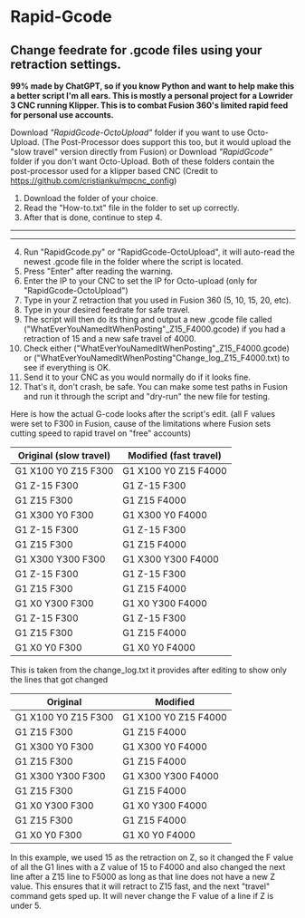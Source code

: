 # Rapid-Gcode
## Change feedrate for .gcode files using your retraction settings. 

**99% made by ChatGPT, so if you know Python and want to help make this a better script I'm all ears.
This is mostly a personal project for a Lowrider 3 CNC running Klipper. 
This is to combat Fusion 360's limited rapid feed for personal use accounts.** 

Download *"RapidGcode-OctoUpload"* folder if you want to use Octo-Upload. (The Post-Processor does support this too, but it would upload the "slow travel" version directly from Fusion)
or
Download *"RapidGcode"* folder if you don't want Octo-Upload.
Both of these folders contain the post-processor used for a klipper based CNC (Credit to https://github.com/cristianku/mpcnc_config)

1. Download the folder of your choice. 
2. Read the "How-to.txt" file in the folder to set up correctly. 
3. After that is done, continue to step 4.
------------------------------------------------------------------
------------------------------------------------------------------
4. Run "RapidGcode.py" or "RapidGcode-OctoUpload", it will auto-read the newest .gcode file in the folder where the script is located. 
5. Press "Enter" after reading the warning.
6. Enter the IP to your CNC to set the IP for Octo-upload (only for "RapidGcode-OctoUpload")
7. Type in your Z retraction that you used in Fusion 360 (5, 10, 15, 20, etc). 
8. Type in your desired feedrate for safe travel. 
9. The script will then do its thing and output a new .gcode file called ("WhatEverYouNamedItWhenPosting"_Z15_F4000.gcode) if you had a retraction of 15 and a new safe travel of 4000.
10. Check either ("WhatEverYouNamedItWhenPosting"_Z15_F4000.gcode) or ("WhatEverYouNamedItWhenPosting"Change_log_Z15_F4000.txt) to see if everything is OK. 
11. Send it to your CNC as you would normally do if it looks fine. 
12. That's it, don't crash, be safe. You can make some test paths in Fusion and run it through the script and "dry-run" the new file for testing. 

Here is how the actual G-code looks after the script's edit. (all F values were set to F300 in Fusion, cause of the limitations where Fusion sets cutting speed to rapid travel on "free" accounts)

Original (slow travel) |  Modified (fast travel)
-----------------------|----------------------
G1 X100 Y0 Z15 F300    |  G1 X100 Y0 Z15 F4000
G1 Z-15 F300           |  G1 Z-15 F300
G1 Z15 F300            |  G1 Z15 F4000
G1 X300 Y0 F300        |  G1 X300 Y0 F4000
G1 Z-15 F300           |  G1 Z-15 F300
G1 Z15 F300            |  G1 Z15 F4000
G1 X300 Y300 F300      |  G1 X300 Y300 F4000
G1 Z-15 F300           |  G1 Z-15 F300
G1 Z15 F300            |  G1 Z15 F4000
G1 X0 Y300 F300        |  G1 X0 Y300 F4000
G1 Z-15 F300           |  G1 Z-15 F300
G1 Z15 F300            |  G1 Z15 F4000
G1 X0 Y0 F300          |  G1 X0 Y0 F4000

This is taken from the change_log.txt it provides after editing to show only the lines that got changed

Original                                         | Modified
-------------------------------------------------|-----------------------------------
G1 X100 Y0 Z15 F300                              | G1 X100 Y0 Z15 F4000          
G1 Z15 F300                                      | G1 Z15 F4000                  
G1 X300 Y0 F300                                  | G1 X300 Y0 F4000              
G1 Z15 F300                                      | G1 Z15 F4000                  
G1 X300 Y300 F300                                | G1 X300 Y300 F4000            
G1 Z15 F300                                      | G1 Z15 F4000                  
G1 X0 Y300 F300                                  | G1 X0 Y300 F4000              
G1 Z15 F300                                      | G1 Z15 F4000                  
G1 X0 Y0 F300                                    | G1 X0 Y0 F4000                

In this example, we used 15 as the retraction on Z, so it changed the F value of all the G1 lines with a Z value of 15 to F4000 and also changed the next line after a Z15 line to F5000 as long as that line does not have a new Z value. This ensures that it will retract to Z15 fast, and the next "travel" command gets sped up. It will never change the F value of a line if Z is under 5.
